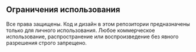 ## Ограничения использования
Все права защищены. Код и дизайн в этом репозитории предназначены только для личного использования. Любое коммерческое использование, распространение или воспроизведение без явного разрешения строго запрещено.
